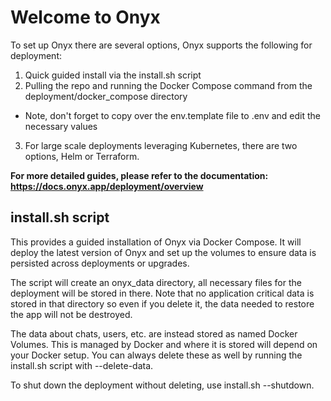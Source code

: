# Welcome to Onyx

To set up Onyx there are several options, Onyx supports the following for deployment:
1. Quick guided install via the install.sh script
2. Pulling the repo and running the Docker Compose command from the deployment/docker_compose directory
  - Note, don't forget to copy over the env.template file to .env and edit the necessary values
3. For large scale deployments leveraging Kubernetes, there are two options, Helm or Terraform.

**For more detailed guides, please refer to the documentation: https://docs.onyx.app/deployment/overview**

## install.sh script
This provides a guided installation of Onyx via Docker Compose. It will deploy the latest version of Onyx
and set up the volumes to ensure data is persisted across deployments or upgrades.

The script will create an onyx_data directory, all necessary files for the deployment will be stored in
there. Note that no application critical data is stored in that directory so even if you delete it, the
data needed to restore the app will not be destroyed.

The data about chats, users, etc. are instead stored as named Docker Volumes. This is managed by Docker
and where it is stored will depend on your Docker setup. You can always delete these as well by running
the install.sh script with --delete-data.

To shut down the deployment without deleting, use install.sh --shutdown.
